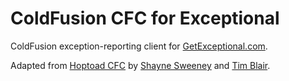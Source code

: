 ColdFusion CFC for Exceptional
==============================

ColdFusion exception-reporting client for [GetExceptional.com](http://getexceptional.com/).

Adapted from [Hoptoad CFC](https://github.com/shayne/coldfusion-hoptoad-notifier) by [Shayne Sweeney](http://github.com/shayne) and [Tim Blair](http://tim.bla.ir/).